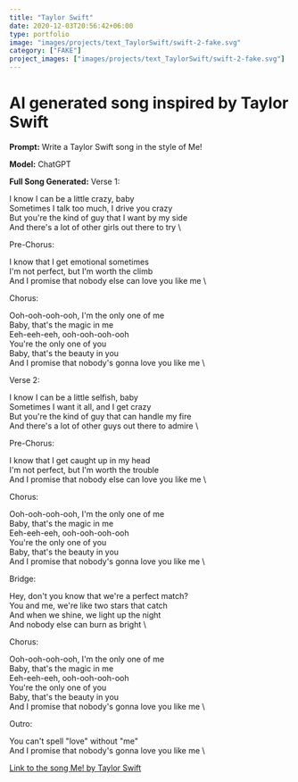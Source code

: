 ```yaml
---
title: "Taylor Swift"
date: 2020-12-03T20:56:42+06:00
type: portfolio
image: "images/projects/text_TaylorSwift/swift-2-fake.svg"
category: ["FAKE"]
project_images: ["images/projects/text_TaylorSwift/swift-2-fake.svg"]
---
```



# AI generated song inspired by Taylor Swift 

**Prompt:** Write a Taylor Swift song in the style of Me!

**Model:** ChatGPT

**Full Song Generated:** 
Verse 1:

I know I can be a little crazy, baby \
Sometimes I talk too much, I drive you crazy \
But you're the kind of guy that I want by my side \
And there's a lot of other girls out there to try \

Pre-Chorus:

I know that I get emotional sometimes \
I'm not perfect, but I'm worth the climb \
And I promise that nobody else can love you like me \

Chorus:

Ooh-ooh-ooh-ooh, I'm the only one of me \
Baby, that's the magic in me \
Eeh-eeh-eeh, ooh-ooh-ooh-ooh \
You're the only one of you \
Baby, that's the beauty in you \
And I promise that nobody's gonna love you like me \

Verse 2:

I know I can be a little selfish, baby \
Sometimes I want it all, and I get crazy \
But you're the kind of guy that can handle my fire \
And there's a lot of other guys out there to admire \

Pre-Chorus: 

I know that I get caught up in my head \
I'm not perfect, but I'm worth the trouble \
And I promise that nobody else can love you like me \

Chorus:

Ooh-ooh-ooh-ooh, I'm the only one of me \
Baby, that's the magic in me \
Eeh-eeh-eeh, ooh-ooh-ooh-ooh \
You're the only one of you \
Baby, that's the beauty in you \
And I promise that nobody's gonna love you like me \

Bridge:

Hey, don't you know that we're a perfect match? \
You and me, we're like two stars that catch \
And when we shine, we light up the night \
And nobody else can burn as bright \

Chorus:

Ooh-ooh-ooh-ooh, I'm the only one of me \
Baby, that's the magic in me \
Eeh-eeh-eeh, ooh-ooh-ooh-ooh \
You're the only one of you \
Baby, that's the beauty in you \
And I promise that nobody's gonna love you like me \

Outro:

You can't spell "love" without "me" \
And I promise that nobody's gonna love you like me \

[Link to the song Me! by Taylor Swift](https://www.youtube.com/watch?v=FuXNumBwDOM)
